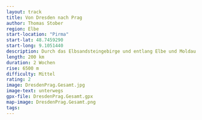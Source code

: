```yaml
---
layout: track
title: Von Dresden nach Prag
author: Thomas Stober
region: Elbe
start-location: "Pirma"
start-lat: 48.7459290
start-long: 9.1051440
description: Durch das Elbsandsteingebirge und entlang Elbe und Moldau.
length: 200 km
duration: 2 Wochen
rise: 6500 m
difficulty: Mittel
rating: 2
image: DresdenPrag.Gesamt.jpg
image-text: unterwegs
gpx-file: DresdenPrag.Gesamt.gpx
map-image: DresdenPrag.Gesamt.png
tags: 
---
```









